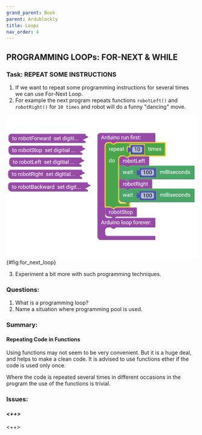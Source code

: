 ```yaml
---
grand_parent: Book
parent: Ardublockly
title: Loops
nav_order: 4
---
```


## PROGRAMMING LOOPs: FOR-NEXT & WHILE

### Task: REPEAT SOME INSTRUCTIONS

1. If we want to repeat some programming instructions for several times we can use For-Next Loop.
2. For example the next program repeats functions `robotLeft()` and `robotRight()` for `10 times` and robot will do a funny \"dancing\" move.

![An example of FOR-NEX loop.](./slike/Loop_For_1.png){#fig:for_next_loop}

3. Experiment a bit more with such programming techniques.

### Questions:

1.  What is a programming loop?
2.  Name a situation where programming pool is used.

### Summary:

#### Repeating Code in Functions
Using functions may not seem to be very convenient. But it is a huge deal, and helps to make a clean code. It is advised to use functions ether if the code is used only once.

Where the code is repeated several times in different occasions in the program the use of the functions is trivial.

### Issues:

#### *<++>*

<++>  


